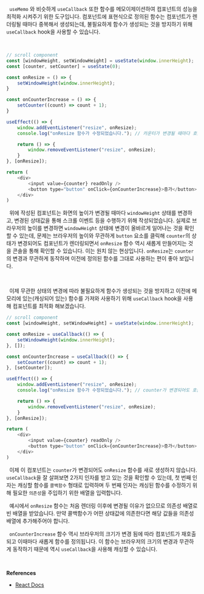 
&nbsp;&nbsp;`useMemo` 와 비슷하게 `useCallback` 또한 함수를 메모이제이션하여 컴포넌트의 성능을 최적화 시켜주기 위한 도구입니다. 컴포넌트에 표현식으로 정의된 함수는 컴포넌트가 렌더링될 때마다 중복해서 생성되는데, 불필요하게 함수가 생성되는 것을 방지하기 위해 `useCallback` hook을 사용할 수 있습니다.

<br>

```javascript
// scroll component
const [windowHeight, setWindowHeight] = useState(window.innerHeight);
const [counter, setCounter] = useState(0);

const onResize = () => {
	setWindowHeight(window.innerHeight);
}

const onCounterIncrease = () => {
	setCounter((count) => count + 1);
}

useEffect(() => {
	window.addEventListener("resize", onResize);
	console.log("onResize 함수가 수정되었습니다."); // 카운터가 변경될 때마다 호출됩니다.

	return () => {
		window.removeEventListener("resize", onResize);
	}
}, [onResize]);

return (
	<div>
		<input value={counter} readOnly />
		<button type="button" onClick={onCounterIncrease}>증가</button>
	</div>
)
```

&nbsp;&nbsp;위에 작성된 컴포넌트는 화면의 높이가 변경될 때마다 `windowHeight` 상태를 변경하고, 변경된 상태값을 통해 스크롤 이벤트 등을 수행하기 위해 작성되었습니다. 실제로 브라우저의 높이를 변경하면 `windowHeight` 상태에 변경이 올바르게 일어나는 것을 확인할 수 있는데, 문제는 브라우저의 높이와 무관하게 `button` 요소를 클릭해 `counter`의 상태가 변경되어도 컴포넌트가 렌더링되면서 `onResize` 함수 역시 새롭게 만들어지는 것을 콘솔을 통해 확인할 수 있습니다. 이는 원치 않는 현상입니다. `onResize`는 `counter`의 변경과 무관하게 동작하며 이전에 정의된 함수를 그대로 사용하는 편이 좋아 보입니다.

<br>

&nbsp;&nbsp;이제 무관한 상태의 변경에 따라 불필요하게 함수가 생성되는 것을 방지하고 이전에 메모리에 있는(캐싱되어 있는) 함수를 가져와 사용하기 위해 `useCallback` hook을 사용해 컴포넌트를 최적화 해보겠습니다.

```javascript
// scroll component
const [windowHeight, setWindowHeight] = useState(window.innerHeight);

const onResize = useCallback(() => {
	setWindowHeight(window.innerHeight);
}, []);

const onCounterIncrease = useCallback(() => {
	setCounter((count) => count + 1);
}, [setCounter]);

useEffect(() => {
	window.addEventListener("resize", onResize);
	console.log("onResize 함수가 수정되었습니다."); // counter가 변경되어도 호출되지 않습니다.

	return () => {
		window.removeEventListener("resize", onResize);
	}
}, [onResize]);

return (
	<div>
		<input value={counter} readOnly />
		<button type="button" onClick={onCounterIncrease}>증가</button>
	</div>
)
```

&nbsp;&nbsp;이제 이 컴포넌트는 `counter`가 변경되어도 `onResize` 함수를 새로 생성하지 않습니다. `useCallback`을 잘 살펴보면 2가지 인자를 받고 있는 것을 확인할 수 있는데, 첫 번째 인자는 캐싱할 함수를 `콜백함수` 형태로 입력하며 두 번째 인자는 캐싱된 함수를 수정하기 위해 필요한 `의존성`을 주입하기 위한 배열을 입력합니다.

&nbsp;&nbsp;예시에서 `onResize` 함수는 처음 렌더링 이후에 변경될 이유가 없으므로 의존성 배열로 빈 배열을 받았습니다. 만약 콜백함수가 어떤 상태값에 의존한다면 해당 값들을 의존성 배열에 추가해주어야 합니다.

&nbsp;&nbsp;`onCounterIncrease` 함수 역시 브라우저의 크기가 변경 됨에 따라 컴포넌트가 재호출되고 이때마다 새롭게 함수를 정의됩니다. 이 함수는 브라우저의 크기의 변경과 무관하게 동작하기 때문에 역시 `useCallback`을 사용해 캐싱할 수 있습니다.

<br>

**References**
- [React Docs](https://ko.legacy.reactjs.org/docs/hooks-reference.html#usecallback)